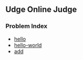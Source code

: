 Udge Online Judge
-----------------

### Problem Index

* [hello](/hello)
* [hello-world](/hello-world)
* [add](/add)
